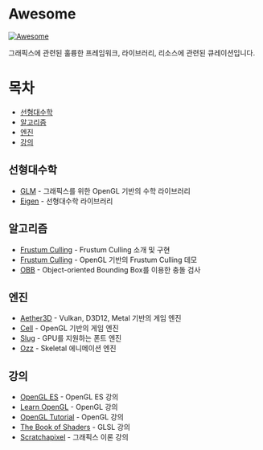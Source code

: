 # Awesome

[![Awesome](https://awesome.re/badge.svg)](https://awesome.re)

그래픽스에 관련된 훌륭한 프레임워크, 라이브러리, 리소스에 관련된 큐레이션입니다.

# 목차

* [선형대수학](#선형대수학)
* [알고리즘](#알고리즘)
* [엔진](#엔진)
* [강의](#강의)

## 선형대수학

* [GLM](https://github.com/g-truc/glm) - 그래픽스를 위한 OpenGL 기반의 수학 라이브러리
* [Eigen](https://gitlab.com/libeigen/eigen) - 선형대수학 라이브러리

## 알고리즘

* [Frustum Culling](https://www.gamedev.net/articles/programming/general-and-gameplay-programming/frustum-culling-r4613/) - Frustum Culling 소개 및 구현
* [Frustum Culling](https://github.com/willis7/OpenGL-SDL/tree/master/Frustum%20Culling) - OpenGL 기반의 Frustum Culling  데모 
* [OBB](http://www.gingaminga.com/Data/Note/oriented_bounding_boxes/) - Object-oriented Bounding Box를 이용한 충돌 검사

## 엔진

* [Aether3D](https://github.com/bioglaze/aether3d) - Vulkan, D3D12, Metal 기반의 게임 엔진
* [Cell](https://github.com/JoeyDeVries/Cell) - OpenGL 기반의 게임 엔진
* [Slug](http://sluglibrary.com) - GPU를 지원하는 폰트 엔진
* [Ozz](https://github.com/guillaumeblanc/ozz-animation) - Skeletal 에니메이션 엔진

## 강의

* [OpenGL ES](https://github.com/GraphicsKorea/OpenGLES) - OpenGL ES 강의
* [Learn OpenGL](https://learnopengl.com) - OpenGL 강의
* [OpenGL Tutorial](http://www.opengl-tutorial.org) - OpenGL 강의
* [The Book of Shaders](https://thebookofshaders.com) - GLSL 강의
* [Scratchapixel](https://www.scratchapixel.com/index.php?redirect) - 그래픽스 이론 강의
